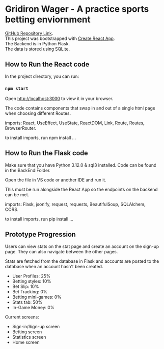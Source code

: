 # Gridiron Wager - A practice sports betting enviornment

[GitHub Repository Link](https://github.com/Tjhewett/Senior-Capstone/tree/master).\
This project was bootstrapped with [Create React App](https://github.com/facebook/create-react-app).\
The Backend is in Python Flask.\
The data is stored using SQLite.

## How to Run the React code

In the project directory, you can run:

### `npm start`

Open [http://localhost:3000](http://localhost:3000) to view it in your browser.

The code contains components that swap in and out of a single html page when choosing different Routes.

imports: React, UseEffect, UseState, ReactDOM, Link, Route, Routes, BrowserRouter.

to install imports, run npm install ...

## How to Run the Flask code 

Make sure that you have Python 3.12.0 & sql3 installed. Code can be found in the BackEnd Folder.

Open the file in VS code or another IDE and run it.

This must be run alongside the React App so the endpoints on the backend can be met.

imports: Flask, jsonify, request, requests, BeautifulSoup, SQLAlchem, CORS.

to install imports, run pip install ...

## Prototype Progression 

Users can view stats on the stat page and create an account on the sign-up page. They can also navigate between the other pages.

Stats are fetched from the database in Flask and accounts are posted to the database when an account hasn't been created. 
- User Profiles: 25%
- Betting styles: 10%
- Bet Slip: 10%
- Bet Tracking: 0%
- Betting mini-games: 0%
- Stats tab: 50%
- In-Game Money: 0% 

Current screens:
- Sign-in/Sign-up screen
- Betting screen
- Statistics screen
- Home screen







